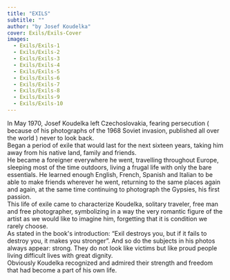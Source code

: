 ```yaml
---
title: "EXILS"
subtitle: ""
author: "by Josef Koudelka"
cover: Exils/Exils-Cover
images:
  - Exils/Exils-1
  - Exils/Exils-2
  - Exils/Exils-3
  - Exils/Exils-4
  - Exils/Exils-5
  - Exils/Exils-6
  - Exils/Exils-7
  - Exils/Exils-8
  - Exils/Exils-9
  - Exils/Exils-10
---
```

In May 1970, Josef Koudelka left Czechoslovakia, fearing persecution ( because of his photographs of the 1968 Soviet invasion, published all over the world ) never to look back.   
Began a period of exile that would last for the next sixteen years, taking him away from his native land, family and friends.   
He became a foreigner everywhere he went, travelling throughout Europe, sleeping most of the time outdoors, living a frugal life with only the bare essentials. He learned enough English, French, Spanish and Italian to be able to make friends wherever he went, returning to the same places again and again, at the same time continuing to photograph the Gypsies, his first passion.   
This life of exile came to characterize Koudelka, solitary traveler, free man and free photographer, symbolizing in a way the very romantic figure of the artist as we would like to imagine him, forgetting that it is condition we rarely choose.   
As stated in the book's introduction: “Exil destroys you, but if it fails to destroy you, it makes you stronger”.
And so do the subjects in his photos always appear: strong.  They do not look like victims but like proud people living difficult lives with great dignity.   
Obviously Koudelka recognized and admired their strength and freedom that had become a part of his own life. 


